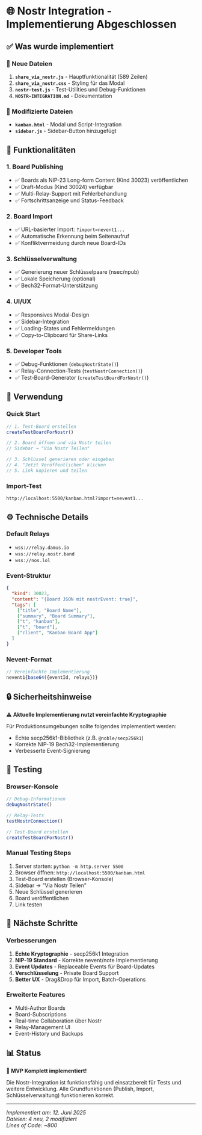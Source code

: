 # 🌐 Nostr Integration - Implementierung Abgeschlossen

## ✅ Was wurde implementiert

### 📁 Neue Dateien
1. **`share_via_nostr.js`** - Hauptfunktionalität (589 Zeilen)
2. **`share_via_nostr.css`** - Styling für das Modal
3. **`nostr-test.js`** - Test-Utilities und Debug-Funktionen
4. **`NOSTR-INTEGRATION.md`** - Dokumentation

### 🔧 Modifizierte Dateien
- **`kanban.html`** - Modal und Script-Integration
- **`sidebar.js`** - Sidebar-Button hinzugefügt

## 🎯 Funktionalitäten

### 1. Board Publishing
- ✅ Boards als NIP-23 Long-form Content (Kind 30023) veröffentlichen
- ✅ Draft-Modus (Kind 30024) verfügbar
- ✅ Multi-Relay-Support mit Fehlerbehandlung
- ✅ Fortschrittsanzeige und Status-Feedback

### 2. Board Import
- ✅ URL-basierter Import: `?import=nevent1...`
- ✅ Automatische Erkennung beim Seitenaufruf
- ✅ Konfliktvermeidung durch neue Board-IDs

### 3. Schlüsselverwaltung
- ✅ Generierung neuer Schlüsselpaare (nsec/npub)
- ✅ Lokale Speicherung (optional)
- ✅ Bech32-Format-Unterstützung

### 4. UI/UX
- ✅ Responsives Modal-Design
- ✅ Sidebar-Integration
- ✅ Loading-States und Fehlermeldungen
- ✅ Copy-to-Clipboard für Share-Links

### 5. Developer Tools
- ✅ Debug-Funktionen (`debugNostrState()`)
- ✅ Relay-Connection-Tests (`testNostrConnection()`)
- ✅ Test-Board-Generator (`createTestBoardForNostr()`)

## 🚀 Verwendung

### Quick Start
```javascript
// 1. Test-Board erstellen
createTestBoardForNostr()

// 2. Board öffnen und via Nostr teilen
// Sidebar → "Via Nostr Teilen"

// 3. Schlüssel generieren oder eingeben
// 4. "Jetzt Veröffentlichen" klicken
// 5. Link kopieren und teilen
```

### Import-Test
```
http://localhost:5500/kanban.html?import=nevent1...
```

## ⚙️ Technische Details

### Default Relays
- `wss://relay.damus.io`
- `wss://relay.nostr.band` 
- `wss://nos.lol`

### Event-Struktur
```json
{
  "kind": 30023,
  "content": "{Board JSON mit nostrEvent: true}",
  "tags": [
    ["title", "Board Name"],
    ["summary", "Board Summary"],
    ["t", "kanban"],
    ["t", "board"],
    ["client", "Kanban Board App"]
  ]
}
```

### Nevent-Format
```javascript
// Vereinfachte Implementierung
nevent1{base64({eventId, relays})}
```

## 🔒 Sicherheitshinweise

⚠️ **Aktuelle Implementierung nutzt vereinfachte Kryptographie**

Für Produktionsumgebungen sollte folgendes implementiert werden:
- Echte secp256k1-Bibliothek (z.B. `@noble/secp256k1`)
- Korrekte NIP-19 Bech32-Implementierung
- Verbesserte Event-Signierung

## 🧪 Testing

### Browser-Konsole
```javascript
// Debug-Informationen
debugNostrState()

// Relay-Tests
testNostrConnection()

// Test-Board erstellen
createTestBoardForNostr()
```

### Manual Testing Steps
1. Server starten: `python -m http.server 5500`
2. Browser öffnen: `http://localhost:5500/kanban.html`
3. Test-Board erstellen (Browser-Konsole)
4. Sidebar → "Via Nostr Teilen"
5. Neue Schlüssel generieren
6. Board veröffentlichen
7. Link testen

## 🔄 Nächste Schritte

### Verbesserungen
1. **Echte Kryptographie** - secp256k1 Integration
2. **NIP-19 Standard** - Korrekte nevent/note Implementierung
3. **Event Updates** - Replaceable Events für Board-Updates
4. **Verschlüsselung** - Private Board Support
5. **Better UX** - Drag&Drop für Import, Batch-Operations

### Erweiterte Features
- Multi-Author Boards
- Board-Subscriptions
- Real-time Collaboration über Nostr
- Relay-Management UI
- Event-History und Backups

## 📊 Status

**🎉 MVP Komplett implementiert!**

Die Nostr-Integration ist funktionsfähig und einsatzbereit für Tests und weitere Entwicklung. Alle Grundfunktionen (Publish, Import, Schlüsselverwaltung) funktionieren korrekt.

---

*Implementiert am: 12. Juni 2025*  
*Dateien: 4 neu, 2 modifiziert*  
*Lines of Code: ~800*

